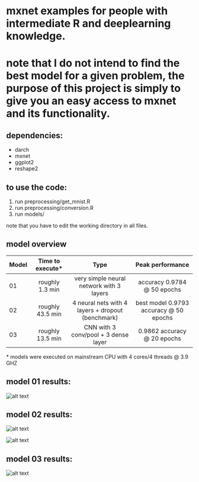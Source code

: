 # mxnet examples for people with intermediate R and deeplearning knowledge.
# note that I do not intend to find the best model for a given problem, the purpose of this project is simply to give you an easy access to mxnet and its functionality.

## dependencies:

* darch
* mxnet
* ggplot2
* reshape2

## to use the code:

1. run preprocessing/get_mnist.R
2. run preprocessing/conversion.R
3. run models/<any file of your choice>

note that you have to edit the working directory in all files.

## model overview

| Model         | Time to execute*    | Type                                                | Peak performance                       |
| ------------- |:-------------------:|:---------------------------------------------------:|:--------------------------------------:|  
| 01            | roughly 1.3 min     | very simple neural network with 3 layers            | accuracy 0.9784 @ 50 epochs            |
| 02            | roughly 43.5 min    | 4 neural nets with 4 layers + dropout (benchmark)   | best model 0.9793 accuracy @ 50 epochs |
| 03            | roughly 13.5 min    | CNN with 3 conv/pool + 3 dense layer                | 0.9862 accuracy @ 20 epochs            | 

\* models were executed on mainstream CPU with 4 cores/4 threads @ 3.9 GHZ

## model 01 results:

![alt text](https://github.com/NiklasDL/mxnet-tutorials-in-R/blob/master/results/simpleNetErrors.png?raw=true)

## model 02 results:

![alt text](https://github.com/NiklasDL/mxnet-tutorials-in-R/blob/master/results/deepNetTrainError.png?raw=true)

![alt text](https://github.com/NiklasDL/mxnet-tutorials-in-R/blob/master/results/deepNetTestError.png?raw=true)

## model 03 results:

![alt text](https://github.com/NiklasDL/mxnet-tutorials-in-R/blob/master/results/cnnError.png?raw=true)